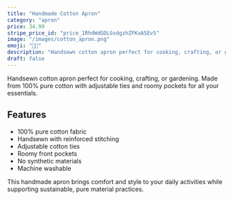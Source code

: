 ```yaml
---
title: "Handmade Cotton Apron"
category: "apron"
price: 34.99
stripe_price_id: "price_1RhdWdGDLGsdgzhZFKuA5Ev5"
image: "/images/cotton_apron.png"
emoji: "👩‍🍳"
description: "Handsewn cotton apron perfect for cooking, crafting, or gardening. Made from 100% pure cotton with adjustable ties and roomy pockets."
draft: false
---
```


Handsewn cotton apron perfect for cooking, crafting, or gardening. Made from 100% pure cotton with adjustable ties and roomy pockets for all your essentials.

## Features
- 100% pure cotton fabric
- Handsewn with reinforced stitching
- Adjustable cotton ties
- Roomy front pockets
- No synthetic materials
- Machine washable

This handmade apron brings comfort and style to your daily activities while supporting sustainable, pure material practices. 
